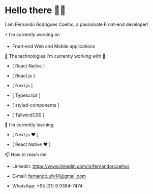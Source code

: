 # Hello there 👨‍💻️

I am Fernando Rodrigues Coelho, a passionate Front-end developer!

⚡ I’m currently working on 

* Front-end Web and Mobile applications

🔭 The technologies I'm currently working with 🌱

* [ React Native ]

* [ React.js ]

* [ Next.js ]

* [ Typescript ]

* [ styled-components ]

* [ TailwindCSS ]


🌱 I’m currently learning

* [ Next.js ❤️ ]

* [ React Native ❤️ ]

📫 How to reach me

* Linkedin: https://www.linkedin.com/in/fernandorcoelho/

* E-mail: fernando.ufv14@gmail.com

* WhatsApp: +55 (31) 9 9384-7474
